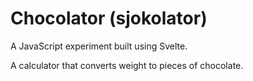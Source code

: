 # Chocolator (sjokolator)

A JavaScript experiment built using Svelte.

A calculator that converts weight to pieces of chocolate.
